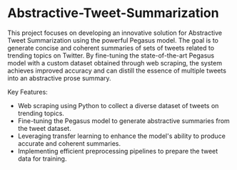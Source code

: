 # Abstractive-Tweet-Summarization

This project focuses on developing an innovative solution for Abstractive Tweet Summarization using the powerful Pegasus model. The goal is to generate concise and coherent summaries of sets of tweets related to trending topics on Twitter. By fine-tuning the state-of-the-art Pegasus model with a custom dataset obtained through web scraping, the system achieves improved accuracy and can distill the essence of multiple tweets into an abstractive prose summary.

Key Features:

* Web scraping using Python to collect a diverse dataset of tweets on trending topics.
* Fine-tuning the Pegasus model to generate abstractive summaries from the tweet dataset.
* Leveraging transfer learning to enhance the model's ability to produce accurate and coherent summaries.
* Implementing efficient preprocessing pipelines to prepare the tweet data for training.
